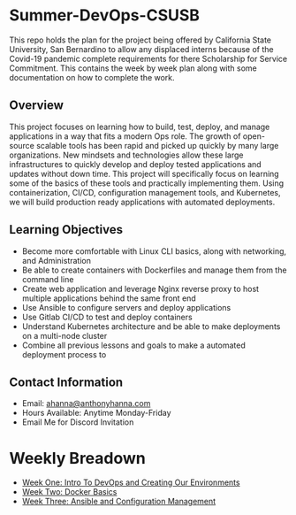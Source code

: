 # Summer-DevOps-CSUSB
This repo holds the plan for the project being offered by California State University, San Bernardino to allow any displaced interns because of the Covid-19 pandemic complete requirements for there Scholarship for Service Commitment. This contains the week by week plan along with some documentation on how to complete the work. 

## Overview
This project focuses on learning how to build, test, deploy, and manage applications in a way that fits a modern Ops role. The growth of open-source scalable tools has been rapid and picked up quickly by many large organizations. New mindsets and technologies allow these large infrastructures to quickly develop and deploy tested applications and updates without down time. This project will specifically focus on learning some of the basics of these tools and practically implementing them. Using containerization, CI/CD, configuration management tools, and Kubernetes, we will build production ready applications with automated deployments.

## Learning Objectives
* Become more comfortable with Linux CLI basics, along with networking, and Administration
* Be able to create containers with Dockerfiles and manage them from the command line 
* Create web application and leverage Nginx reverse proxy to host multiple applications behind the same front end
* Use Ansible to configure servers and deploy applications 
* Use Gitlab CI/CD to test and deploy containers
* Understand Kubernetes architecture and be able to make deployments on a multi-node cluster
* Combine all previous lessons and goals to make a automated deployment process to 

## Contact Information
* Email: ahanna@anthonyhanna.com
* Hours Available: Anytime Monday-Friday
* Email Me for Discord Invitation


# Weekly Breadown 


- [Week One: Intro To DevOps and Creating Our Environments](docs/week1)
- [Week Two: Docker Basics](docs/week2)
- [Week Three: Ansible and Configuration Management](docs/week3)
